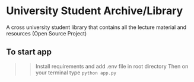 # University Student Archive/Library
A cross university student library that contains all the lecture material and resources (Open Source Project) 
## To start app
>> Install requirements and add .env file in root directory
>> Then on your terminal type ``python app.py``
